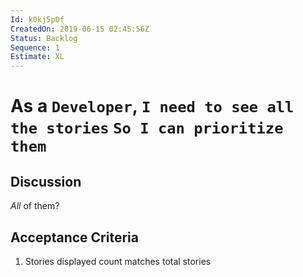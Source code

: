 ```yaml
---
Id: k0kj5p0f
CreatedOn: 2019-06-15 02:45:56Z
Status: Backlog
Sequence: 1
Estimate: XL
---
```

# As a `Developer`, `I need to see all the stories` `So I can prioritize them`

## Discussion
*All* of them? 

## Acceptance Criteria
1.   Stories displayed count matches total stories
